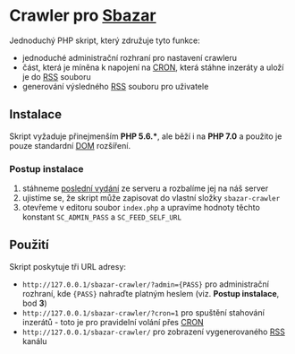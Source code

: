# Crawler pro [Sbazar][1]

Jednoduchý PHP skript, který združuje tyto funkce:

- jednoduché administrační rozhraní pro nastavení crawleru
- část, která je míněna k napojení na [CRON][2], která stáhne inzeráty a uloží je do [RSS][3] souboru
- generování výsledného [RSS][3] souboru pro uživatele

## Instalace

Skript vyžaduje přinejmenším <b>PHP 5.6.*</b>, ale běží i na <b>PHP 7.0</b> a použito je pouze standardní [DOM][4] rozšíření.

### Postup instalace

1. stáhneme [poslední vydání][5] ze serveru a rozbalíme jej na náš server
2. ujistíme se, že skript může zapisovat do vlastní složky `sbazar-crawler`
3. otevřeme v editoru soubor `index.php` a upravíme hodnoty těchto konstant `SC_ADMIN_PASS` a `SC_FEED_SELF_URL`

## Použití

Skript poskytuje tři URL adresy:

- `http://127.0.0.1/sbazar-crawler/?admin={PASS}` pro administrační rozhraní, kde `{PASS}` nahraďte platným heslem (viz. __Postup instalace__, bod __3__)
- `http://127.0.0.1/sbazar-crawler/?cron=1` pro spuštění stahování inzerátů - toto je pro pravidelní volání přes [CRON][2]
- `http://127.0.0.1/sbazar-crawler/` pro zobrazení vygenerovaného [RSS][3] kanálu

[1]: https://www.sbazar.cz/
[2]: https://cs.wikipedia.org/wiki/Cron
[3]: https://cs.wikipedia.org/wiki/RSS
[4]: http://php.net/manual/en/book.dom.php
[5]: https://github.com/ondrejd/sbazar-crawler/releases

